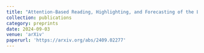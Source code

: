```yaml
---
title: "Attention-Based Reading, Highlighting, and Forecasting of the Limit Order Book"
collection: publications
category: preprints  
date: 2024-09-03
venue: 'arXiv' 
paperurl: 'https://arxiv.org/abs/2409.02277' 
---
```

 
